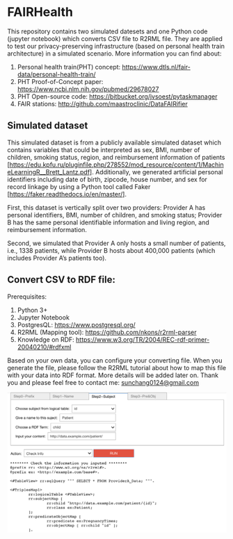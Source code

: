 # FAIRHealth

This repository contains two simulated datesets and one Python code (jupyter notebook) which converts CSV file to R2RML file. They are applied to test our privacy-preserving infrastructure (based on personal health train architecture) in a simulated scenario. More information you can find about:
1. Personal health train(PHT) concept: https://www.dtls.nl/fair-data/personal-health-train/
2. PHT Proof-of-Concept paper: https://www.ncbi.nlm.nih.gov/pubmed/29678027 
3. PHT Open-source code: https://bitbucket.org/jvsoest/pytaskmanager
2. FAIR stations: http://github.com/maastroclinic/DataFAIRifier 

## Simulated dataset
This simulated dataset is from a publicly available simulated dataset which contains variables that could be interpreted as sex, BMI, number of children, smoking status, region, and reimbursement information of patients [https://edu.kpfu.ru/pluginfile.php/278552/mod_resource/content/1/MachineLearningR__Brett_Lantz.pdf]. Additionally, we generated artificial personal identifiers including date of birth, zipcode, house number, and sex for record linkage by using a Python tool called Faker [https://faker.readthedocs.io/en/master/]. 

First, this dataset is vertically split over two providers: 
Provider A has personal identifiers, BMI, number of children, and smoking status; 
Provider B has the same personal identifiable information and living region, and reimbursement information. 

Second, we simulated that Provider A only hosts a small number of patients, i.e., 1338 patients, while Provider B hosts about 400,000 patients (which includes Provider A’s patients too). 

## Convert CSV to RDF file:
Prerequisites: 
1. Python 3+ 
2. Jupyter Notebook 
3. PostgresQL: https://www.postgresql.org/
4. R2RML (Mapping tool): https://github.com/nkons/r2rml-parser 
5. Knowledge on RDF: https://www.w3.org/TR/2004/REC-rdf-primer-20040210/#rdfxml 

Based on your own data, you can configure your converting file. When you generate the file, please follow the R2RML tutorial about how to map this file with your data into RDF format. More details will be added later on. Thank you and please feel free to contact me: sunchang0124@gmail.com


![alt text](https://github.com/sunchang0124/FAIRHealth/blob/master/Jupyter%20Widget.png)
